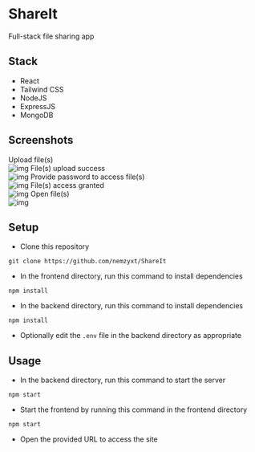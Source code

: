 # ShareIt

Full-stack file sharing app

## Stack

- React
- Tailwind CSS
- NodeJS
- ExpressJS
- MongoDB

## Screenshots

Upload file(s) \
![img](https://github.com/nemzyxt/ShareIt/blob/main/scrshots/upload.png)
File(s) upload success \
![img](https://github.com/nemzyxt/ShareIt/blob/main/scrshots/uploaded.png)
Provide password to access file(s) \
![img](https://github.com/nemzyxt/ShareIt/blob/main/scrshots/access.png)
File(s) access granted \
![img](https://github.com/nemzyxt/ShareIt/blob/main/scrshots/accessed.png)
Open file(s) \
![img](https://github.com/nemzyxt/ShareIt/blob/main/scrshots/opened.png)

## Setup

- Clone this repository

```
git clone https://github.com/nemzyxt/ShareIt
```

- In the frontend directory, run this command to install dependencies

```
npm install
```

- In the backend directory, run this command to install dependencies

```
npm install
```

- Optionally edit the `.env` file in the backend directory as appropriate

## Usage

- In the backend directory, run this command to start the server

```
npm start
```

- Start the frontend by running this command in the frontend directory

```
npm start
```

- Open the provided URL to access the site
